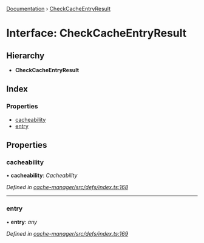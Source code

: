 [Documentation](../README.md) › [CheckCacheEntryResult](checkcacheentryresult.md)

# Interface: CheckCacheEntryResult

## Hierarchy

* **CheckCacheEntryResult**

## Index

### Properties

* [cacheability](checkcacheentryresult.md#cacheability)
* [entry](checkcacheentryresult.md#entry)

## Properties

###  cacheability

• **cacheability**: *Cacheability*

*Defined in [cache-manager/src/defs/index.ts:168](https://github.com/badbatch/graphql-box/blob/4b3e24f/packages/cache-manager/src/defs/index.ts#L168)*

___

###  entry

• **entry**: *any*

*Defined in [cache-manager/src/defs/index.ts:169](https://github.com/badbatch/graphql-box/blob/4b3e24f/packages/cache-manager/src/defs/index.ts#L169)*
